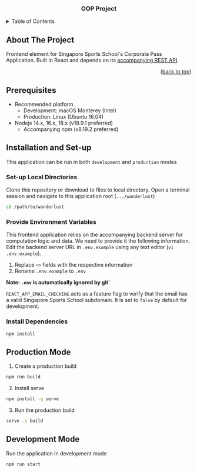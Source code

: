 <div id="top"></div>

<!-- PROJECT LOGO -->
<br />
<div align="center">

  <h3 align="center">OOP Project</h3>

</div>



<!-- TABLE OF CONTENTS -->
<details>
  <summary>Table of Contents</summary>
  <ol>
    <li>
      <a href="#about-the-project">About The Project</a>
    </li>
    <li>
      <a href="#prerequisites">Prerequisites</a>
    </li>
    <li>
      <a href="#installation-and-set-up">Installation and Set-Up</a>
    </li>
      <ul>
        <li><a href="#set-up-local-directories">Set-up Local Directories</a></li>
      </ul>
      <ul>
        <li><a href="#provide-environment-variables">Provide Environment Variables</a></li>
      </ul>
      <ul>
        <li><a href="#install-dependencies">Install Dependencies</a></li>
      </ul>
    <li>
      <a href="#production-mode">Production Mode</a>
    </li>
    <li>
      <a href="#development-mode">Development Mode</a>
    </li>
  </ol>
</details>

<!-- ABOUT THE PROJECT -->
## About The Project

Frontend element for Singapore Sports School's Corporate Pass Application. Built in React and depends on its [accompanying REST API](https://github.com/IS442-202223T1/group-project-g1t1-backend).

<p align="right">(<a href="#top">back to top</a>)</p>

## Prerequisites

- Recommended platform
  - Development: macOS Monterey (Intel)
  - Production: Linux (Ubuntu 16.04)
- Nodejs 14.x, 16.x, 18.x (v18.9.1 preferred)
  - Accompanying npm (v8.19.2 preferred)

## Installation and Set-up
This application can be run in both `development` and `production` modes

### Set-up Local Directories

Clone this repository or download to files to local directory. Open a terminal session and navigate to this application root (`.../wanderlust`)

```bash
cd /path/to/wanderlust
```

### Provide Environment Variables

This frontend application relies on the accompanying backend server for computation logic and data. We need to provide it the following information. Edit the backend server URL in `.env.example` using any text editor (`vi .env.example`).

1. Replace `<>` fields with the respective information
2. Rename `.env.example` to `.env`

**Note: `.env` is automatically ignored by git`**

`REACT_APP_EMAIL_CHECKING` acts as a feature flag to verify that the email has a valid Singapore Sports School subdomain. It is set to `false` by default for development.

### Install Dependencies

```bash
npm install
```

## Production Mode

1. Create a production build
```bash
npm run build
```

2. Install serve
```bash
npm install -g serve
```

3. Run the production build
```bash
serve -s build
```

## Development Mode

Run the application in development mode
```bash
npm run start
```
